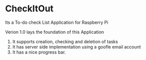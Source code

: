 # CheckItOut
Its a To-do check List Application for Raspberry Pi 

Verion 1.0 lays the foundation of this Application
1. It supports creation, checking and deletion of tasks
2. It has server side implementation using a goofle email account
3. It has a nice progress bar.
